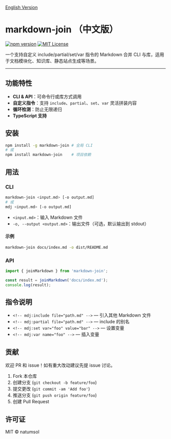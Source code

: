[English Version](./README.md)

# markdown-join （中文版）

[![npm version](https://img.shields.io/npm/v/markdown-join.svg?style=flat-square)](https://npmjs.com/package/markdown-join)
[![MIT License](https://img.shields.io/badge/license-MIT-blue.svg)](LICENSE)

一个支持自定义 include/partial/set/var 指令的 Markdown 合并 CLI 与库，适用于文档模块化、知识库、静态站点生成等场景。

---

## 功能特性

- **CLI & API**：可命令行或库方式调用
- **自定义指令**：支持 `include`、`partial`、`set`、`var` 灵活拼装内容
- **循环检测**：防止无限递归
- **TypeScript 支持**

## 安装

```bash
npm install -g markdown-join # 全局 CLI
# 或
npm install markdown-join    # 项目依赖
```

## 用法

### CLI

```bash
markdown-join <input.md> [-o output.md]
# 或
mdj <input.md> [-o output.md]
```

- `<input.md>`：输入 Markdown 文件
- `-o, --output <output.md>`：输出文件（可选，默认输出到 stdout）

#### 示例

```bash
markdown-join docs/index.md -o dist/README.md
```

### API

```ts
import { joinMarkdown } from 'markdown-join';

const result = joinMarkdown('docs/index.md');
console.log(result);
```

## 指令说明

- `<!-- mdj:include file="path.md" -->` — 引入其他 Markdown 文件
- `<!-- mdj:partial file="path.md" -->` — include 的别名
- `<!-- mdj:set var="foo" value="bar" -->` — 设置变量
- `<!-- mdj:var name="foo" -->` — 插入变量

## 贡献

欢迎 PR 和 issue！如有重大改动建议先提 issue 讨论。

1. Fork 本仓库
2. 创建分支 (`git checkout -b feature/foo`)
3. 提交更改 (`git commit -am 'Add foo'`)
4. 推送分支 (`git push origin feature/foo`)
5. 创建 Pull Request

## 许可证

MIT © natumsol 